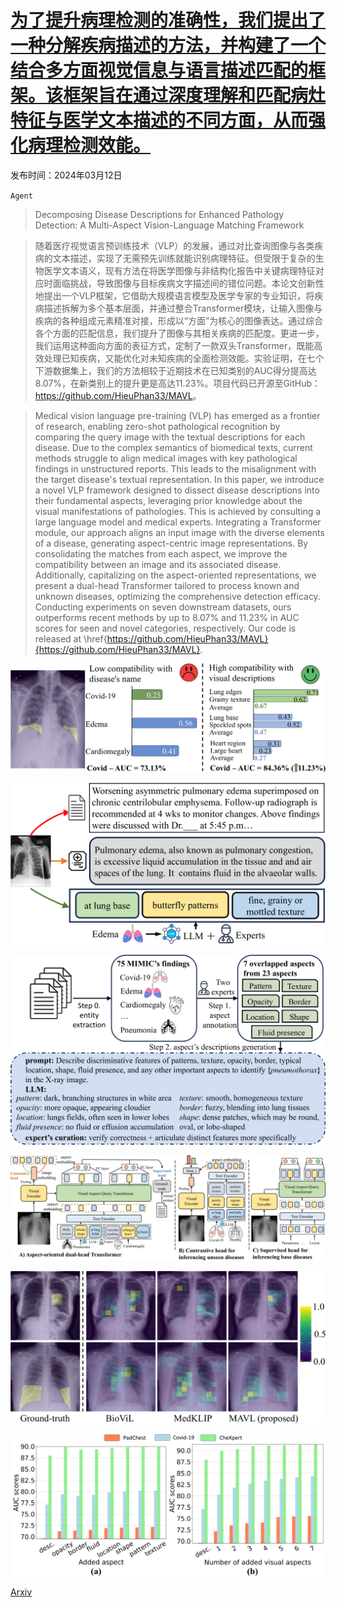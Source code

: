 # [为了提升病理检测的准确性，我们提出了一种分解疾病描述的方法，并构建了一个结合多方面视觉信息与语言描述匹配的框架。该框架旨在通过深度理解和匹配病灶特征与医学文本描述的不同方面，从而强化病理检测效能。](https://arxiv.org/abs/2403.07636)

发布时间：2024年03月12日

`Agent`

> Decomposing Disease Descriptions for Enhanced Pathology Detection: A Multi-Aspect Vision-Language Matching Framework

> 随着医疗视觉语言预训练技术（VLP）的发展，通过对比查询图像与各类疾病的文本描述，实现了无需预先训练就能识别病理特征。但受限于复杂的生物医学文本语义，现有方法在将医学图像与非结构化报告中关键病理特征对应时面临挑战，导致图像与目标疾病文字描述间的错位问题。本论文创新性地提出一个VLP框架，它借助大规模语言模型及医学专家的专业知识，将疾病描述拆解为多个基本层面，并通过整合Transformer模块，让输入图像与疾病的各种组成元素精准对接，形成以“方面”为核心的图像表达。通过综合各个方面的匹配信息，我们提升了图像与其相关疾病的匹配度。更进一步，我们运用这种面向方面的表征方式，定制了一款双头Transformer，既能高效处理已知疾病，又能优化对未知疾病的全面检测效能。实验证明，在七个下游数据集上，我们的方法相较于近期技术在已知类别的AUC得分提高达8.07%，在新类别上的提升更是高达11.23%。项目代码已开源至GitHub：<https://github.com/HieuPhan33/MAVL>。

> Medical vision language pre-training (VLP) has emerged as a frontier of research, enabling zero-shot pathological recognition by comparing the query image with the textual descriptions for each disease. Due to the complex semantics of biomedical texts, current methods struggle to align medical images with key pathological findings in unstructured reports. This leads to the misalignment with the target disease's textual representation. In this paper, we introduce a novel VLP framework designed to dissect disease descriptions into their fundamental aspects, leveraging prior knowledge about the visual manifestations of pathologies. This is achieved by consulting a large language model and medical experts. Integrating a Transformer module, our approach aligns an input image with the diverse elements of a disease, generating aspect-centric image representations. By consolidating the matches from each aspect, we improve the compatibility between an image and its associated disease. Additionally, capitalizing on the aspect-oriented representations, we present a dual-head Transformer tailored to process known and unknown diseases, optimizing the comprehensive detection efficacy. Conducting experiments on seven downstream datasets, ours outperforms recent methods by up to 8.07% and 11.23% in AUC scores for seen and novel categories, respectively. Our code is released at \href{https://github.com/HieuPhan33/MAVL}{https://github.com/HieuPhan33/MAVL}.

![为了提升病理检测的准确性，我们提出了一种分解疾病描述的方法，并构建了一个结合多方面视觉信息与语言描述匹配的框架。该框架旨在通过深度理解和匹配病灶特征与医学文本描述的不同方面，从而强化病理检测效能。](../../../paper_images/2403.07636/x1.png)

![为了提升病理检测的准确性，我们提出了一种分解疾病描述的方法，并构建了一个结合多方面视觉信息与语言描述匹配的框架。该框架旨在通过深度理解和匹配病灶特征与医学文本描述的不同方面，从而强化病理检测效能。](../../../paper_images/2403.07636/x2.png)

![为了提升病理检测的准确性，我们提出了一种分解疾病描述的方法，并构建了一个结合多方面视觉信息与语言描述匹配的框架。该框架旨在通过深度理解和匹配病灶特征与医学文本描述的不同方面，从而强化病理检测效能。](../../../paper_images/2403.07636/x3.png)

![为了提升病理检测的准确性，我们提出了一种分解疾病描述的方法，并构建了一个结合多方面视觉信息与语言描述匹配的框架。该框架旨在通过深度理解和匹配病灶特征与医学文本描述的不同方面，从而强化病理检测效能。](../../../paper_images/2403.07636/x4.png)

![为了提升病理检测的准确性，我们提出了一种分解疾病描述的方法，并构建了一个结合多方面视觉信息与语言描述匹配的框架。该框架旨在通过深度理解和匹配病灶特征与医学文本描述的不同方面，从而强化病理检测效能。](../../../paper_images/2403.07636/x5.png)

![为了提升病理检测的准确性，我们提出了一种分解疾病描述的方法，并构建了一个结合多方面视觉信息与语言描述匹配的框架。该框架旨在通过深度理解和匹配病灶特征与医学文本描述的不同方面，从而强化病理检测效能。](../../../paper_images/2403.07636/x6.png)

[Arxiv](https://arxiv.org/abs/2403.07636)